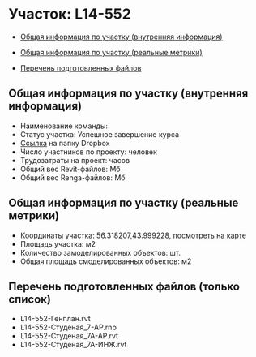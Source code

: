 # Участок: L14-552

* [Общая информация по участку (внутренняя информация)](#Chapter1)

* [Общая информация по участку (реальные метрики)](#Chapter2)

* [Перечень подготовленных файлов](#Chapter3)

## <a id="Chapter1"></a> Общая информация по участку (внутренняя информация)
+ Наименование команды: 
+ Статус участка: Успешное завершение курса
+ [Ссылка](https://www.dropbox.com/sh/wvvgv1nw1iqred9/AABz7mLZYqersOSM51RvFf1ka/L14_552?dl=0) на папку Dropbox
+ Число участников по проекту:  человек
+ Трудозатраты на проект:  часов
+ Общий вес Revit-файлов:  Мб
+ Общий вес Renga-файлов:  Мб
## <a id="Chapter2"></a> Общая информация по участку (реальные метрики)
+ Координаты участка: 56.318207,43.999228, [посмотреть на карте](https://yandex.ru/maps/47/nizhny-novgorod/?ll=43.999228%2C56.318207&z=19)
+ Площадь участка:  м2
+ Количество замоделированных объектов:  шт.
+ Общая площадь смоделированных объектов:  м2
## <a id="Chapter3"></a> Перечень подготовленных файлов (только список)
+ L14-552-Генплан.rvt
+ L14-552-Студеная_7-АР.rnp
+ L14-552-Студеная_7А-АР.rvt
+ L14-552-Студеная_7А-ИНЖ.rvt
